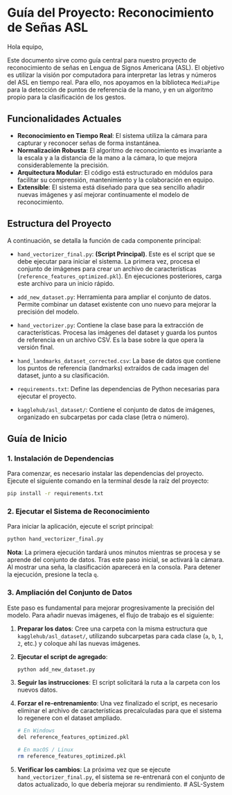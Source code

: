 # Guía del Proyecto: Reconocimiento de Señas ASL

Hola equipo,

Este documento sirve como guía central para nuestro proyecto de reconocimiento de señas en Lengua de Signos Americana (ASL). El objetivo es utilizar la visión por computadora para interpretar las letras y números del ASL en tiempo real. Para ello, nos apoyamos en la biblioteca `MediaPipe` para la detección de puntos de referencia de la mano, y en un algoritmo propio para la clasificación de los gestos.

## Funcionalidades Actuales

-   **Reconocimiento en Tiempo Real**: El sistema utiliza la cámara para capturar y reconocer señas de forma instantánea.
-   **Normalización Robusta**: El algoritmo de reconocimiento es invariante a la escala y a la distancia de la mano a la cámara, lo que mejora considerablemente la precisión.
-   **Arquitectura Modular**: El código está estructurado en módulos para facilitar su comprensión, mantenimiento y la colaboración en equipo.
-   **Extensible**: El sistema está diseñado para que sea sencillo añadir nuevas imágenes y así mejorar continuamente el modelo de reconocimiento.

## Estructura del Proyecto

A continuación, se detalla la función de cada componente principal:

-   `hand_vectorizer_final.py`: **(Script Principal)**. Este es el script que se debe ejecutar para iniciar el sistema. La primera vez, procesa el conjunto de imágenes para crear un archivo de características (`reference_features_optimized.pkl`). En ejecuciones posteriores, carga este archivo para un inicio rápido.

-   `add_new_dataset.py`: Herramienta para ampliar el conjunto de datos. Permite combinar un dataset existente con uno nuevo para mejorar la precisión del modelo.

-   `hand_vectorizer.py`: Contiene la clase base para la extracción de características. Procesa las imágenes del dataset y guarda los puntos de referencia en un archivo CSV. Es la base sobre la que opera la versión final.

-   `hand_landmarks_dataset_corrected.csv`: La base de datos que contiene los puntos de referencia (landmarks) extraídos de cada imagen del dataset, junto a su clasificación.

-   `requirements.txt`: Define las dependencias de Python necesarias para ejecutar el proyecto.

-   `kagglehub/asl_dataset/`: Contiene el conjunto de datos de imágenes, organizado en subcarpetas por cada clase (letra o número).

## Guía de Inicio

### 1. Instalación de Dependencias

Para comenzar, es necesario instalar las dependencias del proyecto. Ejecute el siguiente comando en la terminal desde la raíz del proyecto:

```bash
pip install -r requirements.txt
```

### 2. Ejecutar el Sistema de Reconocimiento

Para iniciar la aplicación, ejecute el script principal:

```bash
python hand_vectorizer_final.py
```

**Nota**: La primera ejecución tardará unos minutos mientras se procesa y se aprende del conjunto de datos. Tras este paso inicial, se activará la cámara. Al mostrar una seña, la clasificación aparecerá en la consola. Para detener la ejecución, presione la tecla `q`.

### 3. Ampliación del Conjunto de Datos

Este paso es fundamental para mejorar progresivamente la precisión del modelo. Para añadir nuevas imágenes, el flujo de trabajo es el siguiente:

1.  **Preparar los datos**: Cree una carpeta con la misma estructura que `kagglehub/asl_dataset/`, utilizando subcarpetas para cada clase (`a`, `b`, `1`, `2`, etc.) y coloque ahí las nuevas imágenes.
2.  **Ejecutar el script de agregado**:

    ```bash
    python add_new_dataset.py
    ```

3.  **Seguir las instrucciones**: El script solicitará la ruta a la carpeta con los nuevos datos.
4.  **Forzar el re-entrenamiento**: Una vez finalizado el script, es necesario eliminar el archivo de características precalculadas para que el sistema lo regenere con el dataset ampliado.

    ```bash
    # En Windows
    del reference_features_optimized.pkl

    # En macOS / Linux
    rm reference_features_optimized.pkl
    ```

5.  **Verificar los cambios**: La próxima vez que se ejecute `hand_vectorizer_final.py`, el sistema se re-entrenará con el conjunto de datos actualizado, lo que debería mejorar su rendimiento. # ASL-System
